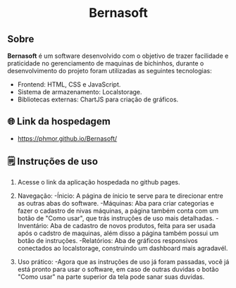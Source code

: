 <h1 align="center">Bernasoft</h1>

## Sobre
**Bernasoft** é um software desenvolvido com o objetivo de trazer facilidade e praticidade no gerenciamento de maquinas de bichinhos, durante o desenvolvimento do projeto foram utilizadas as seguintes tecnologias:
- Frontend: HTML, CSS e JavaScript.
- Sistema de armazenamento: Localstorage.
- Bibliotecas externas: ChartJS para criação de gráficos.

## 🌐 Link da hospedagem
  - https://phmor.github.io/Bernasoft/

## 🗒️ Instruções de uso
  1. Acesse o link da aplicação hospedada no github pages.
     
  2. Navegação:
-Ínicio: A página de ínicio te serve para te direcionar entre as outras abas do software.
-Máquinas: Aba para criar categorias e fazer o cadastro de nivas máquinas, a página também conta com um botão de "Como usar", que trás instruções de uso mais detalhadas.
-Inventário: Aba de cadastro de novos produtos, feita para ser usada após o cadstro de maquinas, além disso a página também possui um botão de instruções.
-Relatórios: Aba de gráficos responsivos conectados ao localstorage, construindo um dashboard mais agradavél.

  3. Uso prático:
     -Agora que as instruções de uso já foram passadas, você já está pronto para usar o software, em caso de outras duvidas o botão "Como usar" na parte superior da tela pode sanar suas duvidas.
